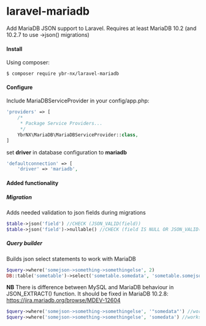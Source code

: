 # laravel-mariadb
Add MariaDB JSON support to Laravel. 
Requires at least MariaDB 10.2 (and 10.2.7 to use ->json() migrations)

#### Install
Using composer:
```
$ composer require ybr-nx/laravel-mariadb
```

#### Configure
Include MariaDBServiceProvider in your config/app.php:

```php
'providers' => [
    /*
     * Package Service Providers...
     */
    YbrNX\MariaDB\MariaDBServiceProvider::class,
]
```

set **driver** in database configuration to **mariadb**
```php
'defaultconnection' => [
    'driver' => 'mariadb',
```
#### Added functionality

##### Migration
Adds needed validation to json fields during migrations
```php
$table->json('field') //CHECK (JSON_VALID(field))
$table->json('field')->nullable() //CHECK (field IS NULL OR JSON_VALID(field))
```    

##### Query builder
Builds json select statements to work with MariaDB
```php
$query->where('somejson->something->somethingelse', 2)
DB::table('sometable')->select('sometable.somedata', 'sometable.somejson->somedata as somejsondata')
```

**NB** There is difference between MySQL and MariaDB behaviour in JSON_EXTRACT() function. 
It should be fixed in MariaDB 10.2.8: https://jira.mariadb.org/browse/MDEV-12604
```php
$query->where('somejson->something->somethingelse', '"somedata"') //works with string in MariaDB < 10.2.8
$query->where('somejson->something->somethingelse', 'somedata') //works with string in MySQL & MariaDB 10.2.8
```
